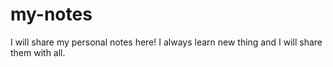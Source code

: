 # my-notes
I will share my personal notes here! 
I always learn new thing and I will share them with all.
